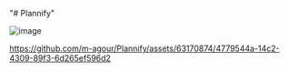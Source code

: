 "# Plannify" 

![image](https://github.com/m-agour/Plannify/assets/63170874/b9d1c829-6662-41e8-a15d-55fe3950d820)


https://github.com/m-agour/Plannify/assets/63170874/4779544a-14c2-4309-89f3-6d265ef596d2

